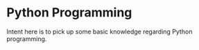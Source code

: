 # Python Programming

Intent here is to pick up some basic knowledge regarding Python programming. 
